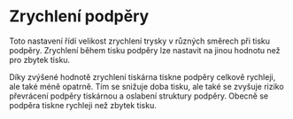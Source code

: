 Zrychlení podpěry
====
Toto nastavení řídí velikost zrychlení trysky v různých směrech při tisku podpěry. Zrychlení během tisku podpěry lze nastavit na jinou hodnotu než pro zbytek tisku.

Díky zvýšené hodnotě zrychlení tiskárna tiskne podpěry celkově rychleji, ale také méně opatrně. Tím se snižuje doba tisku, ale také se zvyšuje riziko převrácení podpěry tiskárnou a oslabení struktury podpěry. Obecně se podpěra tiskne rychleji než zbytek tisku.
